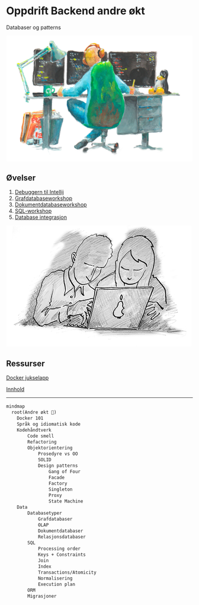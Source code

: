 # Oppdrift Backend andre økt

Databaser og patterns

![Utvikler](./../img/utvikler_ved_pulten.png)

## Øvelser

1. [Debuggern til Intellij](./debugger.md)
1. [Grafdatabaseworkshop](./Grafdatabaseworkshop.md)
1. [Dokumentdatabaseworkshop](./couchdb//Dokumentdatabaseworkshop.md)
1. [SQL-workshop](https://bekk.github.io/oppdrift_backend/sql/oppgaver)
1. [Database integrasjon](./database-integrasjon.md)

![Parprogrammering anbefales](../img/Parprogrammering.png)

## Ressurser

[Docker jukselapp](Docker_Jukselapp.md)

[Innhold](Innhold.md)

---

```mermaid
mindmap
  root(Andre økt 🧭)
    Docker 101
    Språk og idiomatisk kode
    Kodehåndtverk
        Code smell
        Refactoring
        Objektorientering
            Prosedyre vs OO
            SOLID
            Design patterns
                Gang of Four
                Facade
                Factory
                Singleton
                Proxy
                State Machine
    Data
        Databasetyper
            Grafdatabaser
            OLAP
            Dokumentdatabaser
            Relasjonsdatabaser
        SQL
            Processing order
            Keys + Constraints
            Join
            Index
            Transactions/Atomicity
            Normalisering
            Execution plan
        ORM
        Migrasjoner
        
```